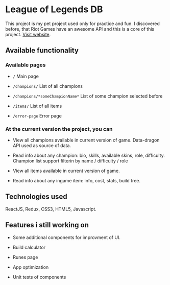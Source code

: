 # League of Legends DB

This project is my pet project used only for practice and fun.
I discovered before, that Riot Games have an awesome API and this is a core of this project.
[Visit website](https://lol-db-tau.vercel.app/).

## Available functionality

### Available pages

- `/` Main page

- `/champions/` List of all champions

- `/champions/*someChampionName*` List of some champion selected before

- `/items/` List of all items

- `/error-page` Error page

### At the current version the project, you can

- View all champions available in current version of game. Data-dragon API used as source of data.

- Read info about any champion: bio, skills, available skins, role, difficulty. Champion list support filterin by name / difficulty / role

- View all items available in current version of game.

- Read info about any ingame item: info, cost, stats, build tree.

## Technologies used

ReactJS, Redux, CSS3, HTML5, Javascript.

## Features i still working on

- Some additional components for improvment of UI.

- Build calculator

- Runes page

- App optimization

- Unit tests of components
